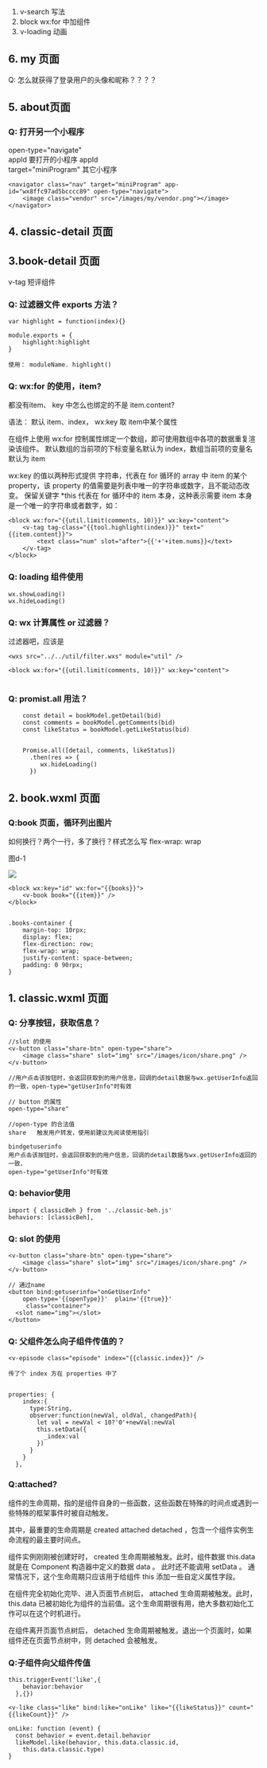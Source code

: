 1. v-search 写法
2. block wx:for 中加组件
3. v-loading 动画



## 6. my 页面

Q: 怎么就获得了登录用户的头像和昵称？？？？



## 5. about页面
	
### Q: 打开另一个小程序

open-type="navigate"     
appId   要打开的小程序 appId  
target="miniProgram" 其它小程序  
	
```
<navigator class="nav" target="miniProgram" app-id="wx8ffc97ad5bcccc89" open-type="navigate">
 	<image class="vendor" src="/images/my/vendor.png"></image>
</navigator> 
```
## 4. classic-detail 页面



## 3.book-detail 页面

v-tag 短评组件


### Q: 过滤器文件 exports 方法？

```
var highlight = function(index){}

module.exports = {
    highlight:highlight
}

使用： moduleName. highlight()
```


### Q: wx:for 的使用，item?

都没有item、 key 中怎么也绑定的不是  item.content? 

语法： 默认 item、index， wx:key 取 item中某个属性

在组件上使用 wx:for 控制属性绑定一个数组，即可使用数组中各项的数据重复渲染该组件。
默认数组的当前项的下标变量名默认为 index，数组当前项的变量名默认为 item


wx:key 的值以两种形式提供
字符串，代表在 for 循环的 array 中 item 的某个 property，该 property 的值需要是列表中唯一的字符串或数字，且不能动态改变。
保留关键字 *this 代表在 for 循环中的 item 本身，这种表示需要 item 本身是一个唯一的字符串或者数字，如：



```
<block wx:for="{{util.limit(comments, 10)}}" wx:key="content">
	<v-tag tag-class="{{tool.highlight(index)}}" text="{{item.content}}">
	    <text class="num" slot="after">{{'+'+item.nums}}</text>
	</v-tag>
</block>

```



### Q: loading 组件使用

```
wx.showLoading()
wx.hideLoading()

```

### Q: wx 计算属性 or 过滤器？

过滤器吧，应该是

```
<wxs src="../../util/filter.wxs" module="util" />

<block wx:for="{{util.limit(comments, 10)}}" wx:key="content">
               
```

### Q: promist.all 用法？
```
	const detail = bookModel.getDetail(bid)
    const comments = bookModel.getComments(bid)
    const likeStatus = bookModel.getLikeStatus(bid)


    Promise.all([detail, comments, likeStatus])
      .then(res => {
         wx.hideLoading()
      })
```

## 2. book.wxml 页面

### Q:book 页面，循环列出图片

如何换行？两个一行，多了换行？样式怎么写
flex-wrap: wrap


图d-1

![](https://github.com/shipskunkun/small-program/blob/master/articles/images/d-1.png?raw=true)


```
<block wx:key="id" wx:for="{{books}}">
    <v-book book="{{item}}" />
</block>


.books-container {
    margin-top: 10rpx;
    display: flex;
    flex-direction: row;
    flex-wrap: wrap;
    justify-content: space-between;
    padding: 0 90rpx;
}
```






## 1. classic.wxml 页面

### Q: 分享按钮，获取信息？

```
//slot 的使用
<v-button class="share-btn" open-type="share">
    <image class="share" slot="img" src="/images/icon/share.png" />
</v-button>

//用户点击该按钮时，会返回获取到的用户信息，回调的detail数据与wx.getUserInfo返回的一致，open-type="getUserInfo"时有效

// button 的属性
open-type="share"

//open-type 的合法值
share	触发用户转发，使用前建议先阅读使用指引

bindgetuserinfo  
用户点击该按钮时，会返回获取到的用户信息，回调的detail数据与wx.getUserInfo返回的一致，
open-type="getUserInfo"时有效
```

### Q: behavior使用

```
import { classicBeh } from '../classic-beh.js'
behaviors: [classicBeh],
```

### Q: slot 的使用

```
<v-button class="share-btn" open-type="share">
    <image class="share" slot="img" src="/images/icon/share.png" />
</v-button>

// 通过name
<button bind:getuserinfo="onGetUserInfo" 
    open-type='{{openType}}'  plain='{{true}}'
     class="container">
  <slot name="img"></slot>
</button>
```

### Q: 父组件怎么向子组件传值的？
```
<v-episode class="episode" index="{{classic.index}}" />

传了个 index 方在 properties 中了


properties: {
    index:{
      type:String,
      observer:function(newVal, oldVal, changedPath){
        let val = newVal < 10?'0'+newVal:newVal
        this.setData({
          _index:val
        })
      }
    }
  },
```


### Q:attached?
组件的生命周期，指的是组件自身的一些函数，这些函数在特殊的时间点或遇到一些特殊的框架事件时被自动触发。

其中，最重要的生命周期是 created attached detached ，包含一个组件实例生命流程的最主要时间点。

组件实例刚刚被创建好时， created 生命周期被触发。此时，组件数据 this.data 就是在 Component 构造器中定义的数据 data 。 此时还不能调用 setData 。 通常情况下，这个生命周期只应该用于给组件 this 添加一些自定义属性字段。

在组件完全初始化完毕、进入页面节点树后， attached 生命周期被触发。此时， this.data 已被初始化为组件的当前值。这个生命周期很有用，绝大多数初始化工作可以在这个时机进行。

在组件离开页面节点树后， detached 生命周期被触发。退出一个页面时，如果组件还在页面节点树中，则 detached 会被触发。



### Q:子组件向父组件传值

```
this.triggerEvent('like',{
    behavior:behavior
  },{})
  
<v-like class="like" bind:like="onLike" like="{{likeStatus}}" count="{{likeCount}}" />

onLike: function (event) {
  const behavior = event.detail.behavior
  likeModel.like(behavior, this.data.classic.id,
    this.data.classic.type)
}
```







